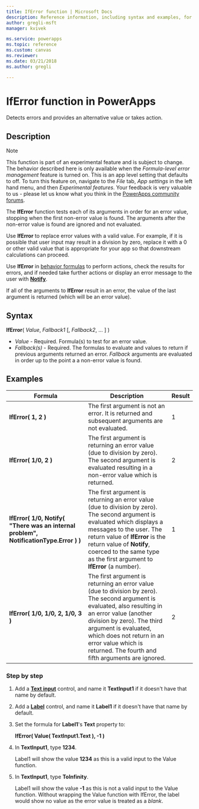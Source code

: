 ```yaml
---
title: IfError function | Microsoft Docs
description: Reference information, including syntax and examples, for the IfError function in PowerApps
author: gregli-msft
manager: kvivek

ms.service: powerapps
ms.topic: reference
ms.custom: canvas
ms.reviewer:
ms.date: 03/21/2018
ms.author: gregli

---
```

# IfError function in PowerApps
Detects errors and provides an alternative value or takes action.

## Description
> [!NOTE]
> This function is part of an experimental feature and is subject to change.  The behavior described here is only available when the *Formula-level error management* feature is turned on.  This is an app level setting that defaults to off.  To turn this feature on, navigate to the *File* tab, *App settings* in the left hand menu, and then *Experimental features*.  Your feedback is very valuable to us - please let us know what you think in the [PowerApps community forums](https://powerusers.microsoft.com/t5/Expressions-and-Formulas/bd-p/How-To).

The **IfError** function tests each of its arguments in order for an error value, stopping when the first non-error value is found.  The arguments after the non-error value is found are ignored and not evaluated.

Use **IfError** to replace error values with a valid value.  For example, if it is possible that user input may result in a division by zero, replace it with a 0 or other valid value that is appropriate for your app so that downstream calculations can proceed.

Use **IfError** in [behavior formulas](../working-with-formulas-in-depth.md) to perform actions, check the results for errors, and if needed take further actions or display an error message to the user with [**Notify**](function-showerror.md).

If all of the arguments to **IfError** result in an error, the value of the last argument is returned (which will be an error value). 

## Syntax
**IfError**( *Value*, *Fallback1* [, *Fallback2*, ... ] )

* *Value* - Required. Formula(s) to test for an error value. 
* *Fallback(s)* - Required. The formulas to evaluate and values to return if previous arguments returned an error.  *Fallback* arguments are evaluated in order up to the point a a non-error value is found.

## Examples

| Formula | Description | Result |
| --- | --- | --- |
| **IfError( 1, 2 )** |The first argument is not an error.  It is returned and subsequent arguments are not evaluated.   | 1 |
| **IfError( 1/0, 2 )** | The first argument is returning an error value (due to division by zero).  The second argument is evaluated resulting in a non-error value which is returned. | 2 | 
| **IfError( 1/0, Notify( "There was an internal problem", NotificationType.Error ) )** | The first argument is returning an error value (due to division by zero).  The second argument is evaluated which displays a messages to the user.  The return value of **IfError** is the return value of **Notify**, coerced to the same type as the first argument to **IfError** (a number). | 1 |
| **IfError( 1/0, 1/0, 2, 1/0, 3 )** | The first argument is returning an error value (due to division by zero).  The second argument is evaluated, also resulting in an error value (another division by zero).  The third argument is evaluated, which does not return in an error value which is returned.  The fourth and fifth arguments are ignored.  | 2 |

### Step by step

1. Add a **[Text input](../controls/control-text-input.md)** control, and name it **TextInput1** if it doesn't have that name by default.

2. Add a **[Label](../controls/control-text-box.md)** control, and name it **Label1** if it doesn't have that name by default.

3. Set the formula for **Label1**'s **Text** property to:

	**IfError( Value( TextInput1.Text ), -1 )**

4. In **TextInput1**, type **1234**.  

	Label1 will show the value **1234** as this is a valid input to the Value function.

5. In **TextInput1**, type **ToInfinity**.

	Label1 will show the value **-1** as this is not a valid input to the Value function.  Without wrapping the Value function with IfError, the label would show no value as the error value is treated as a *blank*. 

